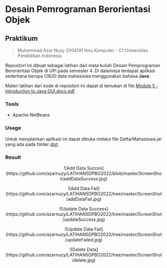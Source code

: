 # Desain Pemrograman Berorientasi Objek

## Praktikum 
> Muhammad Azar Nuzy 
> 2004191
> Ilmu Komputer - C1
> Universitas Pendidikan Indonesia

Repositori ini dibuat sebagai latihan dari mata kuliah Desain Pemprograman Berorientasi Objek di UPI pada semester 4. Di dalamnya terdapat aplikasi sederhana berupa CRUD data mahasiswa menggunakan bahasa **Java**.

Materi latihan dari kode di repositori ini dapat di temukan di file  [Module 5 - Introduction to Java GUI.docx.pdf](https://github.com/azarnuzy/LATIHAN5DPBO2022.git)

### Tools
- Apache NetBeans

### Usage

Untuk menjalankan aplikasi ini dapat dibuka melalui file DaftarMahasiswa.jar yang ada pada folder [dist](https://github.com/azarnuzy/LATIHAN5DPBO2022/tree/master/dist):

### Result
<p align="center">
![Add Data Succes](https://github.com/azarnuzy/LATIHAN5DPBO2022/blob/master/ScreenShot/addDataSuccess.jpg) 
</p>
<p align="center">
![Add Data Fail](https://github.com/azarnuzy/LATIHAN5DPBO2022/tree/master/ScreenShot/addDataFail.jpg) 
</p>
<p align="center">
![Update Data Success](https://github.com/azarnuzy/LATIHAN5DPBO2022/tree/master/ScreenShot/updateSuccess.jpg) 
</p>
<p align="center">
![Update Data Fail](https://github.com/azarnuzy/LATIHAN5DPBO2022/tree/master/ScreenShot/updateFailed.jpg) 
</p>
<p align="center">
![Delete Data](https://github.com/azarnuzy/LATIHAN5DPBO2022/tree/master/ScreenShot/delete.jpg) 
</p>


